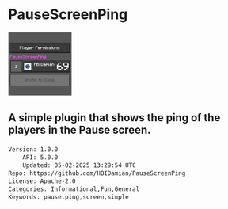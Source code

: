 # PauseScreenPing
<img src="https://raw.githubusercontent.com/HBIDamian/PauseScreenPing/ea26eebe605cd7b2703dc7b2809b7b79698b3507/icon.png" width="128" height="128" />

## A simple plugin that shows the ping of the players in the Pause screen.
```properties
Version: 1.0.0
    API: 5.0.0
    Updated: 05-02-2025 13:29:54 UTC
Repo: https://github.com/HBIDamian/PauseScreenPing
License: Apache-2.0
Categories: Informational,Fun,General
Keywords: pause,ping,screen,simple
```